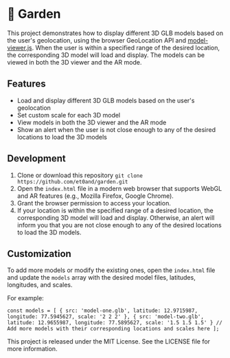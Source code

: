 # 🌱 Garden

This project demonstrates how to display different 3D GLB models based on the user's geolocation, using the browser GeoLocation API and [model-viewer.js](model-viewer.dev). When the user is within a specified range of the desired location, the corresponding 3D model will load and display. The models can be viewed in both the 3D viewer and the AR mode.

## Features

- Load and display different 3D GLB models based on the user's geolocation
- Set custom scale for each 3D model
- View models in both the 3D viewer and the AR mode
- Show an alert when the user is not close enough to any of the desired locations to load the 3D models

## Development

1. Clone or download this repository `git clone https://github.com/et0and/garden.git`
2. Open the `index.html` file in a modern web browser that supports WebGL and AR features (e.g., Mozilla Firefox, Google Chrome).
3. Grant the browser permission to access your location.
4. If your location is within the specified range of a desired location, the corresponding 3D model will load and display. Otherwise, an alert will inform you that you are not close enough to any of the desired locations to load the 3D models.

## Customization

To add more models or modify the existing ones, open the `index.html` file and update the `models` array with the desired model files, latitudes, longitudes, and scales.

For example:

`const models = [
    {
        src: 'model-one.glb',
        latitude: 12.9715987,
        longitude: 77.5945627,
        scale: '2 2 2'
    },
    {
        src: 'model-two.glb',
        latitude: 12.9655987,
        longitude: 77.5895627,
        scale: '1.5 1.5 1.5'
    }
    // Add more models with their corresponding locations and scales here
];`

This project is released under the MIT License. See the LICENSE file for more information.
